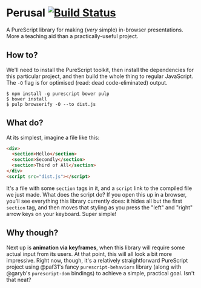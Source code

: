 # Perusal [![Build Status](https://travis-ci.org/i-am-tom/perusal.svg?branch=master)](https://travis-ci.org/i-am-tom/perusal)
A PureScript library for making (_very_ simple) in-browser presentations. More a teaching aid than a practically-useful project.

## How to?

We'll need to install the PureScript toolkit, then install the dependencies for this particular project, and then build the whole thing to regular JavaScript. The `-O` flag is for optimised (read: dead code-eliminated) output.

```
$ npm install -g purescript bower pulp
$ bower install
$ pulp browserify -O --to dist.js
```

## What do?

At its simplest, imagine a file like this:

```html
<div>
  <section>Hello</section>
  <section>Secondly</section>
  <section>Third of All</section>
</div>
<script src="dist.js"></script>
```

It's a file with some `section` tags in it, and a `script` link to the compiled file we just made. What does the script do? If you open this up in a browser, you'll see everything this library currently does: it hides all but the first `section` tag, and then moves that styling as you press the "left" and "right" arrow keys on your keyboard. Super simple!

## Why though?

Next up is **animation via keyframes**, when this library will require some actual input from its users. At that point, this will all look a bit more impressive. Right now, though, it's a relatively straightforward PureScript project using @paf31's fancy `purescript-behaviors` library (along with @garyb's `purescript-dom` bindings) to achieve a simple, practical goal. Isn't that neat?
